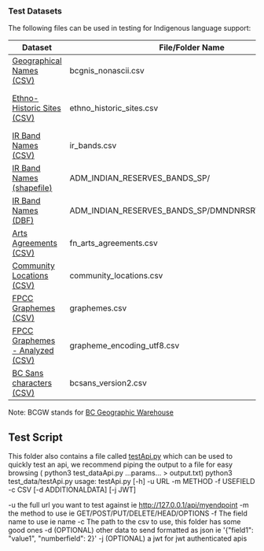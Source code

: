 ### Test Datasets

The following files can be used in testing for Indigenous language support:

| Dataset | File/Folder Name | Source |
| ------------- | ------------- | ------------- |
| [Geographical Names (CSV)](https://github.com/bcgov/inclusive-names-service/tree/main/docs/test_data/bcgnis_nonascii.csv)  | bcgnis_nonascii.csv | BCGW: [WHSE_BASEMAPPING.GNS_GEOGRAPHICAL_NAMES_SP](https://catalogue.data.gov.bc.ca/dataset/43805524-4add-4474-ad53-1a985930f352)  |
| [Ethno-Historic Sites (CSV)](https://github.com/bcgov/inclusive-names-service/tree/main/docs/test_data/ethno_historic_sites.csv)  | ethno_historic_sites.csv | BCGW: [WHSE_HUMAN_CULTURAL_ECONOMIC.FN_ETH_HIST_RPT_SITES_POINT](https://catalogue.data.gov.bc.ca/dataset/43a7ae04-d4f9-40b3-8ddb-6724a01ffa02) <br> BCGW: [WHSE_HUMAN_CULTURAL_ECONOMIC.FN_ETH_HIST_RPT_SITES_POLY](https://catalogue.data.gov.bc.ca/dataset/c3768031-e90f-4ddb-891a-c7a8d8729f79) |
| [IR Band Names (CSV)](https://github.com/bcgov/inclusive-names-service/tree/main/docs/test_data/ir_bands.csv)  | ir_bands.csv | BCGW: [WHSE_ADMIN_BOUNDARIES.ADM_INDIAN_RESERVES_BANDS_SP](https://catalogue.data.gov.bc.ca/dataset/c2ce81af-78c1-467c-b47e-c392cd0a771f)  |
| [IR Band Names (shapefile)](https://github.com/bcgov/inclusive-names-service/tree/main/docs/test_data/ADM_INDIAN_RESERVES_BANDS_SP/)  | ADM_INDIAN_RESERVES_BANDS_SP/ | BCGW: [WHSE_ADMIN_BOUNDARIES.ADM_INDIAN_RESERVES_BANDS_SP](https://catalogue.data.gov.bc.ca/dataset/c2ce81af-78c1-467c-b47e-c392cd0a771f)  |
| [IR Band Names (DBF)](https://github.com/bcgov/inclusive-names-service/tree/main/docs/test_data/ADM_INDIAN_RESERVES_BANDS_SP/DMNDNRSRVS_polygon.dbf)  | ADM_INDIAN_RESERVES_BANDS_SP/DMNDNRSRVS_polygon.dbf | BCGW: [WHSE_ADMIN_BOUNDARIES.ADM_INDIAN_RESERVES_BANDS_SP](https://catalogue.data.gov.bc.ca/dataset/c2ce81af-78c1-467c-b47e-c392cd0a771f)  |
| [Arts Agreements (CSV)](https://github.com/bcgov/inclusive-names-service/tree/main/docs/test_data/fn_arts_agreements.csv)  | fn_arts_agreements.csv | BCGW: [WHSE_HUMAN_CULTURAL_ECONOMIC.FN_ARTS_AGREEMENTS_SP](https://catalogue.data.gov.bc.ca/dataset/3b229174-d5fe-42a1-8336-c6361d69cf53)  |
| [Community Locations (CSV)](https://github.com/bcgov/inclusive-names-service/tree/main/docs/test_data/community_locations.csv)  | community_locations.csv | BCGW: [WHSE_HUMAN_CULTURAL_ECONOMIC.FN_COMMUNITY_LOCATIONS_SP](https://catalogue.data.gov.bc.ca/dataset/c1a366fe-0212-48ba-a7f5-081036511794) |
| [FPCC Graphemes (CSV)](https://github.com/First-Peoples-Cultural-Council/fv-web-ui/blob/master/resources/graphemes.csv)  | graphemes.csv | [First Peoples Cultural Council](https://fpcc.ca/)  |
[FPCC Graphemes - Analyzed (CSV)](https://github.com/bcgov/inclusive-names-service/tree/main/docs/test_data/grapheme_encoding_utf8.csv)  | grapheme_encoding_utf8.csv | Produced by a [python script](./process_graphemes_utf8.py)  
| [BC Sans characters (CSV)](https://github.com/bcgov/inclusive-names-service/tree/main/docs/test_data/bcsans_version2.csv)  | bcsans_version2.csv | Unicode details for [BC Sans glyph set](https://www2.gov.bc.ca/assets/gov/british-columbians-our-governments/services-policies-for-government/policies-procedures-standards/web-content-development-guides/corporate-identity-assets/bcsans-glyphset-2023.pdf), produced by a [python script](https://github.com/bcgov/inclusive-names-service/tree/main/docs/test_data/check_bc_sans.py) |

Note: BCGW stands for [BC Geographic Warehouse](https://www2.gov.bc.ca/gov/content?id=18B291A12B4F42EA98169892F4B46D61)

## Test Script
This folder also contains a file called [testApi.py](https://github.com/bcgov/inclusive-names-service/tree/main/docs/test_data/testApi.py) which can be used to quickly test an api, we recommend piping the output to a file for easy browsing ( python3 test_dataApi.py ...params... > output.txt)
python3 test_data/testApi.py 
usage: testApi.py [-h] -u URL -m METHOD -f USEFIELD -c CSV [-d ADDITIONALDATA] [-j JWT]

-u the full url you want to test against ie http://127.0.0.1/api/myendpoint
-m the method to use ie GET/POST/PUT/DELETE/HEAD/OPTIONS
-f The field name to use ie name
-c The path to the csv to use, this folder has some good ones
-d (OPTIONAL) other data to send formatted as json ie '{"field1": "value1", "numberfield": 2}'
-j (OPTIONAL) a jwt for jwt authenticated apis
